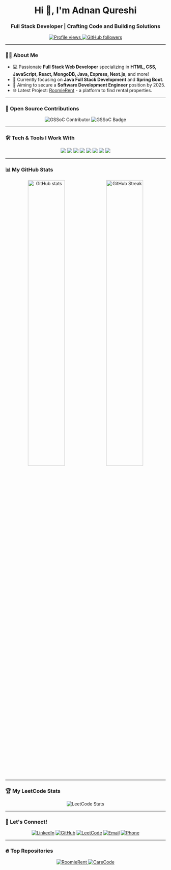 <h1 align="center">Hi 👋, I'm Adnan Qureshi</h1>
<h3 align="center">Full Stack Developer | Crafting Code and Building Solutions</h3>

<p align="center">
  <a href="https://github.com/juniorcoder02">
    <img src="https://komarev.com/ghpvc/?username=juniorcoder02&label=Profile%20Views&color=ff69b4&style=flat" alt="Profile views" />
  </a>
  <a href="https://github.com/juniorcoder02?tab=followers">
    <img src="https://img.shields.io/github/followers/juniorcoder02?label=Followers&color=ff69b4&style=flat" alt="GitHub followers" />
  </a>
</p>

---

### 👨‍💻 About Me

- 💻 Passionate **Full Stack Web Developer** specializing in **HTML, CSS, JavaScript, React, MongoDB, Java, Express, Next.js**, and more!
- 🌱 Currently focusing on **Java Full Stack Development** and **Spring Boot**.
- 🎯 Aiming to secure a **Software Development Engineer** position by 2025.
- 🌐 Latest Project: [RoomieRent](https://roomierent.onrender.com) - a platform to find rental properties.

---

### 🏅 Open Source Contributions

<p align="center">
  <img src="https://img.shields.io/badge/GSSoC-Contributor-blueviolet?style=for-the-badge&logo=opensourceinitiative&logoColor=white" alt="GSSoC Contributor" />
  <img src="https://img.shields.io/badge/GSSoC-Badge-blueviolet?style=for-the-badge&logo=hackclub&logoColor=white" alt="GSSoC Badge" />
</p>

---

### 🛠️ Tech & Tools I Work With

<p align="center">
  <img src="https://img.shields.io/badge/HTML5-E34F26?logo=html5&logoColor=white&style=for-the-badge&logoWidth=30&labelColor=E34F26&color=E34F26&label=" />
  <img src="https://img.shields.io/badge/CSS3-1572B6?logo=css3&logoColor=white&style=for-the-badge&logoWidth=30&labelColor=1572B6&color=1572B6&label=" />
  <img src="https://img.shields.io/badge/JavaScript-F7DF1E?logo=javascript&logoColor=black&style=for-the-badge&logoWidth=30&labelColor=F7DF1E&color=F7DF1E&label=" />
  <img src="https://img.shields.io/badge/React-61DAFB?logo=react&logoColor=black&style=for-the-badge&logoWidth=30&labelColor=61DAFB&color=61DAFB&label=" />
  <img src="https://img.shields.io/badge/MongoDB-47A248?logo=mongodb&logoColor=white&style=for-the-badge&logoWidth=30&labelColor=47A248&color=47A248&label=" />
  <img src="https://img.shields.io/badge/Java-ED8B00?logo=java&logoColor=white&style=for-the-badge&logoWidth=30&labelColor=ED8B00&color=ED8B00&label=" />
  <img src="https://img.shields.io/badge/Express-000000?logo=express&logoColor=white&style=for-the-badge&logoWidth=30&labelColor=000000&color=000000&label=" />
  <img src="https://img.shields.io/badge/Node.js-339933?logo=node.js&logoColor=white&style=for-the-badge&logoWidth=30&labelColor=339933&color=339933&label=" />
</p>

---

### 📊 My GitHub Stats

<p align="center">
  <img width="48%" src="https://github-readme-stats.vercel.app/api?username=juniorcoder02&show_icons=true&theme=tokyonight&count_private=true" alt="GitHub stats" />
  <img width="48%" src="https://github-readme-streak-stats.herokuapp.com/?user=juniorcoder02&theme=tokyonight" alt="GitHub Streak" />
</p>

---

### 🏆 My LeetCode Stats

<p align="center">
  <img src="https://leetcard.jacoblin.cool/juniorcoder02?theme=dark&font=Abel&ext=heatmap" alt="LeetCode Stats" />
</p>

---

### 💼 Let's Connect!

<p align="center">
  <a href="https://www.linkedin.com/in/adnan-qureshi-aa1517246"><img src="https://img.shields.io/badge/LinkedIn-0077B5?style=for-the-badge&logo=linkedin&logoColor=white" alt="LinkedIn" /></a>
  <a href="https://github.com/juniorcoder02"><img src="https://img.shields.io/badge/GitHub-181717?style=for-the-badge&logo=github&logoColor=white" alt="GitHub" /></a>
  <a href="https://leetcode.com/u/juniorcoder02/"><img src="https://img.shields.io/badge/LeetCode-FFA116?style=for-the-badge&logo=leetcode&logoColor=black" alt="LeetCode" /></a>
  <a href="mailto:aadiqureshi89@gmail.com"><img src="https://img.shields.io/badge/Email-D14836?style=for-the-badge&logo=gmail&logoColor=white" alt="Email" /></a>
  <a href="tel:+918965939588"><img src="https://img.shields.io/badge/Phone-323330?style=for-the-badge&logo=phone&logoColor=white" alt="Phone" /></a>
</p>

---

### 🔥 Top Repositories

<p align="center">
  <a href="https://github.com/juniorcoder02/RoomieRent">
    <img src="https://github-readme-stats.vercel.app/api/pin/?username=juniorcoder02&repo=RoomieRent&theme=tokyonight" alt="RoomieRent" />
  </a>
  <a href="https://github.com/juniorcoder02/CareCode">
    <img src="https://github-readme-stats.vercel.app/api/pin/?username=juniorcoder02&repo=CareCode&theme=tokyonight" alt="CareCode" />
  </a>
</p>
